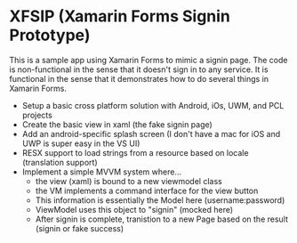# XFSIP (Xamarin Forms Signin Prototype)
This is a sample app using Xamarin Forms to mimic a signin page.  The code is non-functional in the 
sense that it doesn't sign in to any service.  It is functional in the sense that it demonstrates
how to do several things in Xamarin Forms.

* Setup a basic cross platform solution with Android, iOs, UWM, and PCL projects
* Create the basic view in xaml (the fake signin page)
* Add an android-specific splash screen (I don't have a mac for iOS and UWP is super easy in the VS UI)
* RESX support to load strings from a resource based on locale (translation support)
* Implement a simple MVVM system where...
  * the view (xaml) is bound to a new viewmodel class
  * the VM implements a command interface for the view button
  * This information is essentially the Model here (username:password)
  * ViewModel uses this object to "signin" (mocked here)
  * After signin is complete, tranistion to a new Page based on the result (signin or fake success)


